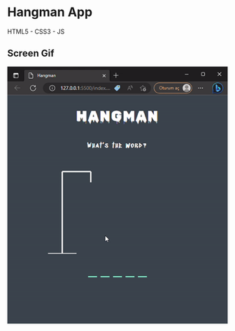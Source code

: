 <h1> Hangman App </h1>


HTML5 - CSS3 - JS

<h2> Screen Gif </h2

![](ezgif.com-video-to-gif%20(12).gif)



